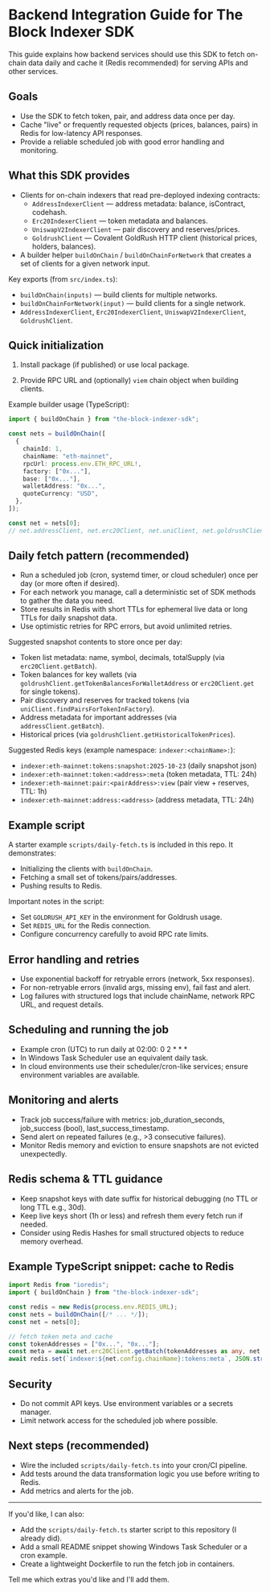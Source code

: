 # Backend Integration Guide for The Block Indexer SDK

This guide explains how backend services should use this SDK to fetch on-chain data daily and cache it (Redis recommended) for serving APIs and other services.

## Goals
- Use the SDK to fetch token, pair, and address data once per day.
- Cache "live" or frequently requested objects (prices, balances, pairs) in Redis for low-latency API responses.
- Provide a reliable scheduled job with good error handling and monitoring.

## What this SDK provides
- Clients for on-chain indexers that read pre-deployed indexing contracts:
  - `AddressIndexerClient` — address metadata: balance, isContract, codehash.
  - `Erc20IndexerClient` — token metadata and balances.
  - `UniswapV2IndexerClient` — pair discovery and reserves/prices.
  - `GoldrushClient` — Covalent GoldRush HTTP client (historical prices, holders, balances).
- A builder helper `buildOnChain` / `buildOnChainForNetwork` that creates a set of clients for a given network input.

Key exports (from `src/index.ts`):
- `buildOnChain(inputs)` — build clients for multiple networks.
- `buildOnChainForNetwork(input)` — build clients for a single network.
- `AddressIndexerClient`, `Erc20IndexerClient`, `UniswapV2IndexerClient`, `GoldrushClient`.

## Quick initialization
1. Install package (if published) or use local package.

2. Provide RPC URL and (optionally) `viem` chain object when building clients.

Example builder usage (TypeScript):

```ts
import { buildOnChain } from "the-block-indexer-sdk";

const nets = buildOnChain([
  {
    chainId: 1,
    chainName: "eth-mainnet",
    rpcUrl: process.env.ETH_RPC_URL!,
    factory: ["0x..."],
    base: ["0x..."],
    walletAddress: "0x...",
    quoteCurrency: "USD",
  },
]);

const net = nets[0];
// net.addressClient, net.erc20Client, net.uniClient, net.goldrushClient
```

## Daily fetch pattern (recommended)
- Run a scheduled job (cron, systemd timer, or cloud scheduler) once per day (or more often if desired).
- For each network you manage, call a deterministic set of SDK methods to gather the data you need.
- Store results in Redis with short TTLs for ephemeral live data or long TTLs for daily snapshot data.
- Use optimistic retries for RPC errors, but avoid unlimited retries.

Suggested snapshot contents to store once per day:
- Token list metadata: name, symbol, decimals, totalSupply (via `erc20Client.getBatch`).
- Token balances for key wallets (via `goldrushClient.getTokenBalancesForWalletAddress` or `erc20Client.get` for single tokens).
- Pair discovery and reserves for tracked tokens (via `uniClient.findPairsForTokenInFactory`).
- Address metadata for important addresses (via `addressClient.getBatch`).
- Historical prices (via `goldrushClient.getHistoricalTokenPrices`).

Suggested Redis keys (example namespace: `indexer:<chainName>:`):
- `indexer:eth-mainnet:tokens:snapshot:2025-10-23` (daily snapshot json)
- `indexer:eth-mainnet:token:<address>:meta` (token metadata, TTL: 24h)
- `indexer:eth-mainnet:pair:<pairAddress>:view` (pair view + reserves, TTL: 1h)
- `indexer:eth-mainnet:address:<address>` (address metadata, TTL: 24h)

## Example script
A starter example `scripts/daily-fetch.ts` is included in this repo. It demonstrates:
- Initializing the clients with `buildOnChain`.
- Fetching a small set of tokens/pairs/addresses.
- Pushing results to Redis.

Important notes in the script:
- Set `GOLDRUSH_API_KEY` in the environment for Goldrush usage.
- Set `REDIS_URL` for the Redis connection.
- Configure concurrency carefully to avoid RPC rate limits.

## Error handling and retries
- Use exponential backoff for retryable errors (network, 5xx responses).
- For non-retryable errors (invalid args, missing env), fail fast and alert.
- Log failures with structured logs that include chainName, network RPC URL, and request details.

## Scheduling and running the job
- Example cron (UTC) to run daily at 02:00: 0 2 * * *
- In Windows Task Scheduler use an equivalent daily task.
- In cloud environments use their scheduler/cron-like services; ensure environment variables are available.

## Monitoring and alerts
- Track job success/failure with metrics: job_duration_seconds, job_success (bool), last_success_timestamp.
- Send alert on repeated failures (e.g., >3 consecutive failures).
- Monitor Redis memory and eviction to ensure snapshots are not evicted unexpectedly.

## Redis schema & TTL guidance
- Keep snapshot keys with date suffix for historical debugging (no TTL or long TTL e.g., 30d).
- Keep live keys short (1h or less) and refresh them every fetch run if needed.
- Consider using Redis Hashes for small structured objects to reduce memory overhead.

## Example TypeScript snippet: cache to Redis

```ts
import Redis from "ioredis";
import { buildOnChain } from "the-block-indexer-sdk";

const redis = new Redis(process.env.REDIS_URL);
const nets = buildOnChain([/* ... */]);
const net = nets[0];

// fetch token meta and cache
const tokenAddresses = ["0x...", "0x..."];
const meta = await net.erc20Client.getBatch(tokenAddresses as any, net.config.walletAddress, "0x0000000000000000000000000000000000000000");
await redis.set(`indexer:${net.config.chainName}:tokens:meta`, JSON.stringify(meta), "EX", 60 * 60 * 24);
```

## Security
- Do not commit API keys. Use environment variables or a secrets manager.
- Limit network access for the scheduled job where possible.

## Next steps (recommended)
- Wire the included `scripts/daily-fetch.ts` into your cron/CI pipeline.
- Add tests around the data transformation logic you use before writing to Redis.
- Add metrics and alerts for the job.

---
If you'd like, I can also:
- Add the `scripts/daily-fetch.ts` starter script to this repository (I already did).
- Add a small README snippet showing Windows Task Scheduler or a cron example.
- Create a lightweight Dockerfile to run the fetch job in containers.

Tell me which extras you'd like and I'll add them.